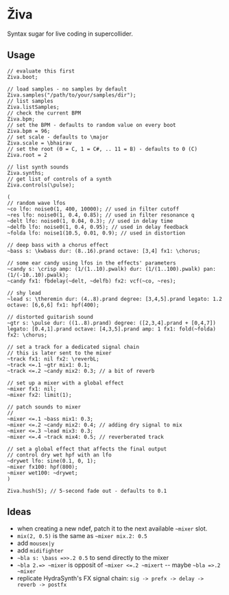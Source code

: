# Živa

Syntax sugar for live coding in supercollider.

## Usage

``` supercollider
// evaluate this first
Ziva.boot;

// load samples - no samples by default
Ziva.samples("/path/to/your/samples/dir");
// list samples
Ziva.listSamples;
// check the current BPM
Ziva.bpm;
// set the BPM - defaults to random value on every boot
Ziva.bpm = 96; 
// set scale - defaults to \major
Ziva.scale = \bhairav
// set the root (0 = C, 1 = C#, .. 11 = B) - defaults to 0 (C)
Ziva.root = 2

// list synth sounds
Ziva.synths;
// get list of controls of a synth
Ziva.controls(\pulse);

(
// random wave lfos
~co lfo: noise0(1, 400, 10000); // used in filter cutoff
~res lfo: noise0(1, 0.4, 0.85); // used in filter resonance q
~delt lfo: noise0(1, 0.04, 0.3); // used in delay time
~delfb lfo: noise0(1, 0.4, 0.95); // used in delay feedback
~folda lfo: noise1(10.5, 0.01, 0.9); // used in distortion

// deep bass with a chorus effect
~bass s: \kwbass dur: (8..16).prand octave: [3,4] fx1: \chorus;

// some ear candy using lfos in the effects' parameters
~candy s: \crisp amp: (1/(1..10).pwalk) dur: (1/(1..100).pwalk) pan: (1/(-10..10).pwalk);
~candy fx1: fbdelay(~delt, ~delfb) fx2: vcf(~co, ~res);

// shy lead
~lead s: \theremin dur: (4..8).prand degree: [3,4,5].prand legato: 1.2 octave: [6,6,6] fx1: hpf(400);

// distorted guitarish sound
~gtr s: \pulse dur: ((1..8).prand) degree: ([2,3,4].prand + [0,4,7]) legato: [0.4,1].prand octave: [4,3,5].prand amp: 1 fx1: fold(~folda) fx2: \chorus;

// set a track for a dedicated signal chain
// this is later sent to the mixer
~track fx1: nil fx2: \reverbL;
~track <=.1 ~gtr mix1: 0.1;
~track <=.2 ~candy mix2: 0.3; // a bit of reverb

// set up a mixer with a global effect
~mixer fx1: nil;
~mixer fx2: limit(1);

// patch sounds to mixer
//
~mixer <=.1 ~bass mix1: 0.3;
~mixer <=.2 ~candy mix2: 0.4; // adding dry signal to mix
~mixer <=.3 ~lead mix3: 0.3;
~mixer <=.4 ~track mix4: 0.5; // reverberated track

// set a global effect that affects the final output
// control dry wet hpf with an lfo
~drywet lfo: sine(0.1, 0, 1);
~mixer fx100: hpf(800);
~mixer wet100: ~drywet;
)

Ziva.hush(5); // 5-second fade out - defaults to 0.1
```

## Ideas

- when creating a new ndef, patch it to the next available `~mixer` slot.
- `mix(2, 0.5)` is the same as `~mixer mix.2: 0.5`
- add `mousex|y`
- add `midifighter`
- `~bla s: \bass =>>.2 0.5` to send directly to the mixer
- `~bla 2.=> ~mixer` is opposit of `~mixer <=.2 ~mixert` -- maybe `~bla =>.2 ~mixer`
- replicate HydraSynth's FX signal chain: `sig -> prefx -> delay -> reverb -> postfx`

